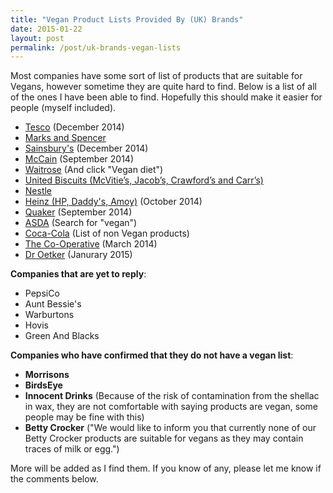 ```yaml
---
title: "Vegan Product Lists Provided By (UK) Brands"
date: 2015-01-22
layout: post
permalink: /post/uk-brands-vegan-lists
---
```


Most companies have some sort of list of products that are suitable for Vegans, however sometime they are quite hard to find. Below is a list of all of the ones I have been able to find. Hopefully this should make it easier for people (myself included).

- [Tesco](https://upload.scottrobertson.me/SamuNuSIZ0GHl.pdf) (December 2014)
- [Marks and Spencer](http://health.marksandspencer.com/uploads/pdfs/Vegans.pdf)
- [Sainsbury's](https://upload.scottrobertson.me/x6s232y5pgQ56.pdf) (December 2014)
- [McCain](https://upload.scottrobertson.me/ng2Bx0M6t8zij.pdf) (September 2014)
- [Waitrose](http://www.waitrose.com/home/inspiration/health_and_nutrition/special_diets_and_lifestyles/how_waitrose_can_help.html) (And click "Vegan diet")
- [United Biscuits (McVitie’s, Jacob’s, Crawford’s and Carr’s)](http://www.unitedbiscuits.com/our-consumers/health-nutrition/special-diets/#tab-1413900132-2-73)
- [Nestle](http://www.nestle.co.uk/asset-library/documents/nutritionhealthwellness/vegan%20list.pdf)
- [Heinz (HP, Daddy's, Amoy)](https://upload.scottrobertson.me/tl975SsOdRbuu.pdf) (October 2014)
- [Quaker](https://upload.scottrobertson.me/iQh4Bu2pLAvoK.png) (September 2014) 
- [ASDA](http://groceries.asda.com/) (Search for "vegan")
- [Coca-Cola](http://www.coca-cola.co.uk/faq/ingredients/coca-cola-drinks-suitable-for-vegans-vegetarians.html) (List of non Vegan products)
- [The Co-Operative](https://upload.scottrobertson.me/b4ImDwE27ikeR.pdf) (March 2014)
- [Dr Oetker](https://upload.scottrobertson.me/fnH0VxxwdjT0Z.png) (Janurary 2015)

**Companies that are yet to reply**:

- PepsiCo
- Aunt Bessie's
- Warburtons
- Hovis
- Green And Blacks

**Companies who have confirmed that they do not have a vegan list**:

 - **Morrisons**
 - **BirdsEye**
 - **Innocent Drinks** (Because of the risk of contamination from the shellac in wax, they are not comfortable with saying products are vegan, some people may be fine with this)
 - **Betty Crocker** ("We would like to inform you that currently none of our Betty Crocker products are suitable for vegans as they may contain traces of milk or egg.")

More will be added as I find them. If you know of any, please let me know if the comments below.
